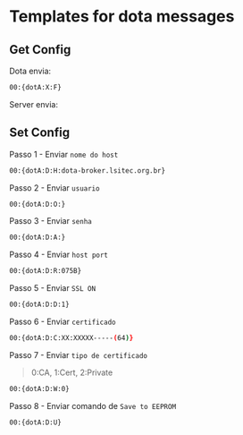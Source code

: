 
# Templates for dota messages

## Get Config

Dota envia:

```bash
00:{dotA:X:F}
```

Server envia:

## Set Config

Passo 1 - Enviar `nome do host`

```bash
00:{dotA:D:H:dota-broker.lsitec.org.br}
```

Passo 2 - Enviar `usuario`

```bash
00:{dotA:D:O:}
```

Passo 3 - Enviar `senha`

```bash
00:{dotA:D:A:}
```

Passo 4 - Enviar `host port`

```bash
00:{dotA:D:R:075B}
```

Passo 5 - Enviar `SSL ON`

```bash
00:{dotA:D:D:1}
```

Passo 6 - Enviar `certificado`

```bash
00:{dotA:D:C:XX:XXXXX-----(64)}
```

Passo 7 - Enviar `tipo de certificado`
> 0:CA, 1:Cert, 2:Private

```bash
00:{dotA:D:W:0}
```

Passo 8 - Enviar comando de `Save to EEPROM`

```mqtt
00:{dotA:D:U} 
```

<!--stackedit_data:
eyJoaXN0b3J5IjpbMTc5MzM2MDE3OCw0NTc2NDY1NDNdfQ==
-->